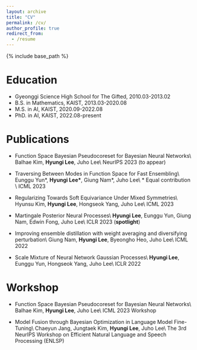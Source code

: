 ```yaml
---
layout: archive
title: "CV"
permalink: /cv/
author_profile: true
redirect_from:
  - /resume
---
```


{% include base_path %}

Education
======
* Gyeonggi Science High School for The Gifted, 2010.03-2013.02
* B.S. in Mathematics, KAIST, 2013.03-2020.08
* M.S. in AI, KAIST, 2020.09-2022.08
* PhD. in AI, KAIST, 2022.08-present

Publications
======
- Function Space Bayesian Pseudocoreset for Bayesian Neural Networks\\
Balhae Kim, **Hyungi Lee**, Juho Lee\\
NeurIPS 2023 (to appear)

- Traversing Between Modes in Function Space for Fast Ensembling\\
Eunggu Yun\*, **Hyungi Lee\***, Giung Nam\*, Juho Lee\\
\* Equal contribution \\
ICML 2023 

- Regularizing Towards Soft Equivariance Under Mixed Symmetries\\
Hyunsu Kim, **Hyungi Lee**, Hongseok Yang, Juho Lee\\
ICML 2023 

- Martingale Posterior Neural Processes\\
**Hyungi Lee**, Eunggu Yun, Giung Nam, Edwin Fong, Juho Lee\\
ICLR 2023 (**spotlight**)

- Improving ensemble distillation with weight averaging and diversifying perturbation\\
Giung Nam, **Hyungi Lee**, Byeongho Heo, Juho Lee\\
ICML 2022

- Scale Mixture of Neural Network Gaussian Processes\\
**Hyungi Lee**, Eunggu Yun, Hongseok Yang, Juho Lee\\
ICLR 2022

Workshop
======
- Function Space Bayesian Pseudocoreset for Bayesian Neural Networks\\
Balhae Kim, **Hyungi Lee**, Juho Lee\\
ICML 2023 Workshop

- Model Fusion through Bayesian Optimization in Language Model Fine-Tuning\\
Chaeyun Jang, Jungtaek Kim, **Hyungi Lee**, Juho Lee\\
The 3rd NeurIPS Workshop on Efficient Natural Language and Speech Processing (ENLSP)